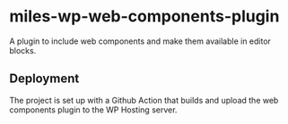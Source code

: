 # miles-wp-web-components-plugin
A plugin to include web components and make them available in editor blocks.

## Deployment

The project is set up with a Github Action that builds and upload the web components plugin to the WP Hosting server.